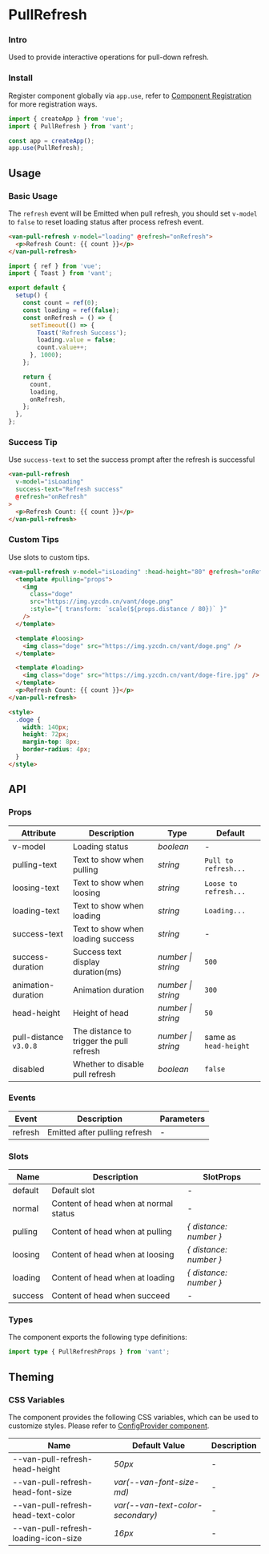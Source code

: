 # PullRefresh

### Intro

Used to provide interactive operations for pull-down refresh.

### Install

Register component globally via `app.use`, refer to [Component Registration](#/en-US/advanced-usage#zu-jian-zhu-ce) for more registration ways.

```js
import { createApp } from 'vue';
import { PullRefresh } from 'vant';

const app = createApp();
app.use(PullRefresh);
```

## Usage

### Basic Usage

The `refresh` event will be Emitted when pull refresh, you should set `v-model` to `false` to reset loading status after process refresh event.

```html
<van-pull-refresh v-model="loading" @refresh="onRefresh">
  <p>Refresh Count: {{ count }}</p>
</van-pull-refresh>
```

```js
import { ref } from 'vue';
import { Toast } from 'vant';

export default {
  setup() {
    const count = ref(0);
    const loading = ref(false);
    const onRefresh = () => {
      setTimeout(() => {
        Toast('Refresh Success');
        loading.value = false;
        count.value++;
      }, 1000);
    };

    return {
      count,
      loading,
      onRefresh,
    };
  },
};
```

### Success Tip

Use `success-text` to set the success prompt after the refresh is successful

```html
<van-pull-refresh
  v-model="isLoading"
  success-text="Refresh success"
  @refresh="onRefresh"
>
  <p>Refresh Count: {{ count }}</p>
</van-pull-refresh>
```

### Custom Tips

Use slots to custom tips.

```html
<van-pull-refresh v-model="isLoading" :head-height="80" @refresh="onRefresh">
  <template #pulling="props">
    <img
      class="doge"
      src="https://img.yzcdn.cn/vant/doge.png"
      :style="{ transform: `scale(${props.distance / 80})` }"
    />
  </template>

  <template #loosing>
    <img class="doge" src="https://img.yzcdn.cn/vant/doge.png" />
  </template>

  <template #loading>
    <img class="doge" src="https://img.yzcdn.cn/vant/doge-fire.jpg" />
  </template>
  <p>Refresh Count: {{ count }}</p>
</van-pull-refresh>

<style>
  .doge {
    width: 140px;
    height: 72px;
    margin-top: 8px;
    border-radius: 4px;
  }
</style>
```

## API

### Props

| Attribute | Description | Type | Default |
| --- | --- | --- | --- |
| v-model | Loading status | _boolean_ | - |
| pulling-text | Text to show when pulling | _string_ | `Pull to refresh...` |
| loosing-text | Text to show when loosing | _string_ | `Loose to refresh...` |
| loading-text | Text to show when loading | _string_ | `Loading...` |
| success-text | Text to show when loading success | _string_ | - |
| success-duration | Success text display duration(ms) | _number \| string_ | `500` |
| animation-duration | Animation duration | _number \| string_ | `300` |
| head-height | Height of head | _number \| string_ | `50` |
| pull-distance `v3.0.8` | The distance to trigger the pull refresh | _number \| string_ | same as `head-height` |
| disabled | Whether to disable pull refresh | _boolean_ | `false` |

### Events

| Event   | Description                   | Parameters |
| ------- | ----------------------------- | ---------- |
| refresh | Emitted after pulling refresh | -          |

### Slots

| Name    | Description                           | SlotProps              |
| ------- | ------------------------------------- | ---------------------- |
| default | Default slot                          | -                      |
| normal  | Content of head when at normal status | -                      |
| pulling | Content of head when at pulling       | _{ distance: number }_ |
| loosing | Content of head when at loosing       | _{ distance: number }_ |
| loading | Content of head when at loading       | _{ distance: number }_ |
| success | Content of head when succeed          | -                      |

### Types

The component exports the following type definitions:

```ts
import type { PullRefreshProps } from 'vant';
```

## Theming

### CSS Variables

The component provides the following CSS variables, which can be used to customize styles. Please refer to [ConfigProvider component](#/en-US/config-provider).

| Name | Default Value | Description |
| --- | --- | --- |
| --van-pull-refresh-head-height | _50px_ | - |
| --van-pull-refresh-head-font-size | _var(--van-font-size-md)_ | - |
| --van-pull-refresh-head-text-color | _var(--van-text-color-secondary)_ | - |
| --van-pull-refresh-loading-icon-size | _16px_ | - |
